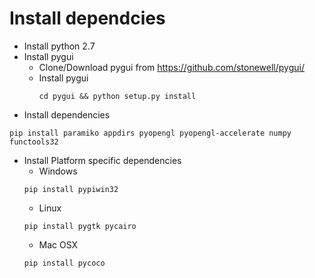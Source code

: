 # Install dependcies
 - Install python 2.7
 - Install pygui
   - Clone/Download pygui from https://github.com/stonewell/pygui/
   - Install pygui
     ```
     cd pygui && python setup.py install
     ```
 - Install dependencies
 ```
 pip install paramiko appdirs pyopengl pyopengl-accelerate numpy functools32
 
 ```
 - Install Platform specific dependencies
   - Windows
   ```
   pip install pypiwin32
   
   ```
   - Linux
   ```
   pip install pygtk pycairo
   ```
   - Mac OSX
   ```
   pip install pycoco
   ```